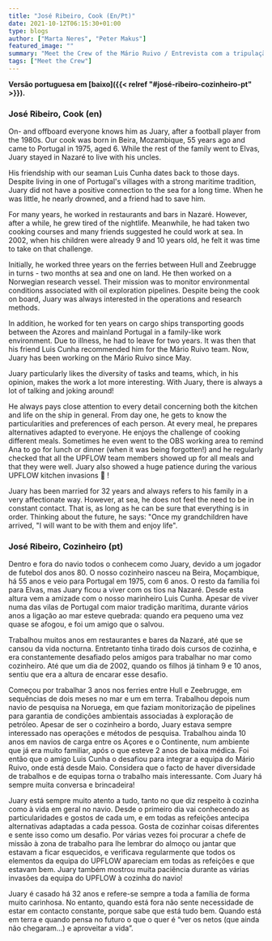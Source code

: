 ```yaml
---
title: "José Ribeiro, Cook (En/Pt)"
date: 2021-10-12T06:15:30+01:00
type: blogs
author: ["Marta Neres", "Peter Makus"]
featured_image: ""
summary: "Meet the Crew of the Mário Ruivo / Entrevista com a tripulação do Mário Ruivo"
tags: ["Meet the Crew"]
---
```


**Versão portuguesa em [baixo]({{< relref "#josé-ribeiro-cozinheiro-pt" >}}).**

### José Ribeiro, Cook (en)

On- and offboard everyone knows him as Juary, after a football player from the 1980s. Our cook was born in Beira, Mozambique, 55 years ago and came to Portugal in 1975, aged 6. While the rest of the family went to Elvas, Juary stayed in Nazaré to live with his uncles.

His friendship with our seaman Luis Cunha dates back to those days. Despite living in one of Portugal's villages with a strong maritime tradition, Juary did not have a positive connection to the sea for a long time. When he was little, he nearly drowned, and a friend had to save him.

For many years, he worked in restaurants and bars in Nazaré. However, after a while, he grew tired of the nightlife. Meanwhile, he had taken two cooking courses and many friends suggested he could work at sea. In 2002, when his children were already 9 and 10 years old, he felt it was time to take on that challenge.

Initially, he worked three years on the ferries between Hull and Zeebrugge in turns - two months at sea and one on land. He then worked on a Norwegian research vessel. Their mission was to monitor environmental conditions associated with oil exploration pipelines. Despite being the cook on board, Juary was always interested in the operations and research methods.

In addition, he worked for ten years on cargo ships transporting goods between the Azores and mainland Portugal in a family-like work environment. Due to illness, he had to leave for two years. It was then that his friend Luis Cunha recommended him for the Mário Ruivo team. Now, Juary has been working on the Mário Ruivo since May.

Juary particularly likes the diversity of tasks and teams, which, in his opinion, makes the work a lot more interesting. With Juary, there is always a lot of talking and joking around!

He always pays close attention to every detail concerning both the kitchen and life on the ship in general. From day one, he gets to know the particularities and preferences of each person. At every meal, he prepares alternatives adapted to everyone. He enjoys the challenge of cooking different meals. Sometimes he even went to the OBS working area to remind Ana to go for lunch or dinner (when it was being forgotten!) and he regularly checked that all the UPFLOW team members showed up for all meals and that they were well. Juary also showed a huge patience during the various UPFLOW kitchen invasions  !

Juary has been married for 32 years and always refers to his family in a very affectionate way.  However, at sea, he does not feel the need to be in constant contact. That is, as long as he can be sure that everything is in order. Thinking about the future, he says: "Once my grandchildren have arrived, "I will want to be with them and enjoy life".

### José Ribeiro, Cozinheiro (pt)

Dentro e fora do navio todos o conhecem como Juary, devido a um jogador de futebol dos anos 80. O nosso cozinheiro nasceu na Beira, Moçambique, há 55 anos e veio para Portugal em 1975, com 6 anos. O resto da família foi para Elvas, mas Juary ficou a viver com os tios na Nazaré. Desde esta altura vem a amizade com o nosso marinheiro Luis Cunha. Apesar de viver numa das vilas de Portugal com maior tradição marítima, durante vários anos a ligação ao mar esteve quebrada: quando era pequeno uma vez quase se afogou, e foi um amigo que o salvou.

Trabalhou muitos anos em restaurantes e bares da Nazaré, até que se cansou da vida nocturna. Entretanto tinha tirado dois cursos de cozinha, e era constantemente desafiado pelos amigos para trabalhar no mar como cozinheiro. Até que um dia de 2002, quando os filhos já tinham 9 e 10 anos, sentiu que era a altura de encarar esse desafio.

Começou por trabalhar 3 anos nos ferries entre Hull e Zeebrugge, em sequências de dois meses no mar e um em terra. Trabalhou depois num navio de pesquisa na Noruega, em que faziam monitorização de pipelines para garantia de condições ambientais associadas à exploração de petróleo. Apesar de ser o cozinheiro a bordo, Juary estava sempre interessado nas operações e métodos de pesquisa. Trabalhou ainda 10 anos em navios de carga entre os Açores e o Continente, num ambiente que já era muito familiar, após o que esteve 2 anos de baixa médica. Foi então que o amigo Luis Cunha o desafiou para integrar a equipa do Mário Ruivo, onde está desde Maio. Considera que o facto de haver diversidade de trabalhos e de equipas torna o trabalho mais interessante. Com Juary há sempre muita conversa e brincadeira!

Juary está sempre muito atento a tudo, tanto no que diz respeito à cozinha como à vida em geral no navio. Desde o primeiro dia vai conhecendo as particularidades e gostos de cada um, e em todas as refeições antecipa alternativas adaptadas a cada pessoa. Gosta de cozinhar coisas diferentes e sente isso como um desafio. Por várias vezes foi procurar a chefe de missão à zona de trabalho para lhe lembrar do almoço ou jantar que estavam a ficar esquecidos, e verificava regularmente que todos os elementos da equipa do UPFLOW apareciam em todas as refeições e que estavam bem. Juary também mostrou muita paciência durante as várias invasões da equipa do UPFLOW à cozinha do navio!

Juary é casado há 32 anos e refere-se sempre a toda a família de forma muito carinhosa.  No entanto, quando está fora não sente necessidade de estar em contacto constante, porque sabe que está tudo bem. Quando está em terra e quando pensa no futuro o que o quer é “ver os netos (que ainda não chegaram…) e aproveitar a vida”.
